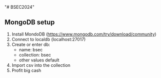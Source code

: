 "# BSEC2024" 

## MongoDB setup

1. Install MondoDB (https://www.mongodb.com/try/download/community)
2. Connect to localdb (localhost:27017)
3. Create or enter db:
    - name: bsec
    - collection: bsec
    - other values default
4. Import csv into the collection
5. Profit big cash $$$$
